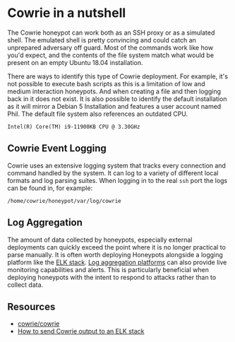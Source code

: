 # Cowrie in a nutshell

The Cowrie honeypot can work both as an SSH proxy or as a simulated shell. The emulated shell is pretty convincing 
and could catch an unprepared adversary off guard. Most of the commands work like how you'd expect, and the contents 
of the file system match what would be present on an empty Ubuntu 18.04 installation. 

There are ways to identify this type of Cowrie deployment. For example, it's not possible to execute bash scripts as 
this is a limitation of low and medium interaction honeypots. And when creating a file and then logging back in it
does not exist. It is also possible to identify the default installation as it will mirror a Debian 5 Installation 
and features a user account named Phil. The default file system also references an outdated CPU.

    Intel(R) Core(TM) i9-11900KB CPU @ 3.30GHz

## Cowrie Event Logging

Cowrie uses an extensive logging system that tracks every connection and command handled by the system. It can log 
to a variety of different local formats and log parsing suites. When logging in to the real `ssh` port the logs can
be found in, for example:

    /home/cowrie/honeypot/var/log/cowrie

## Log Aggregation

The amount of data collected by honeypots, especially external deployments can quickly exceed the point where it is 
no longer practical to parse manually. It is often worth deploying Honeypots alongside a logging platform like the 
[ELK stack](blue-siem:docs/elk/README). [Log aggregation platforms]((blue-siem:index)) can also provide live monitoring 
capabilities and alerts. This is particularly beneficial when deploying honeypots with the intent to respond to 
attacks rather than to collect data.

## Resources

* [cowrie/cowrie](https://github.com/cowrie/cowrie)
* [How to send Cowrie output to an ELK stack](https://cowrie.readthedocs.io/en/latest/elk/README.html)
